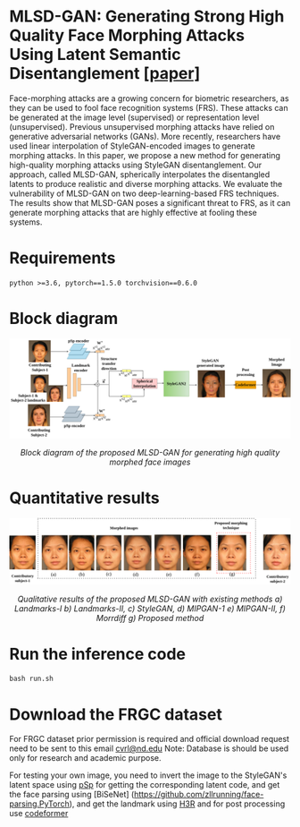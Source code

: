 # MLSD-GAN: Generating Strong High Quality Face Morphing Attacks Using Latent Semantic Disentanglement [[paper]](https://ieeexplore.ieee.org/document/10464945)
Face-morphing attacks are a growing concern for biometric researchers, as they can be used to fool face recognition systems (FRS). These attacks can be generated at the image level (supervised) or representation level (unsupervised). Previous unsupervised morphing attacks have relied on generative adversarial networks (GANs). More recently, researchers have used linear interpolation of StyleGAN-encoded images to generate morphing attacks.
In this paper, we propose a new method for generating high-quality morphing attacks using StyleGAN disentanglement. Our approach, called MLSD-GAN, spherically interpolates the disentangled latents to produce realistic and diverse morphing attacks. We evaluate the vulnerability of MLSD-GAN on two deep-learning-based FRS techniques. The results show that MLSD-GAN poses a significant threat to FRS, as it can generate morphing attacks that are highly effective at fooling these systems.
# Requirements 
    python >=3.6, pytorch==1.5.0 torchvision==0.6.0
# Block diagram
  <div align="center">
  <img src="images/morphing.png" alt="Image Description">
  <p><em>Block diagram of the proposed MLSD-GAN for generating high quality morphed face images</em></p>
</div>

# Quantitative results
  <div align="center">
  <img src="images/face_detect.png" alt="Image Description">
  <p><em> Qualitative results of the proposed MLSD-GAN with existing methods a) Landmarks-I b) Landmarks-II, c) StyleGAN, d) MIPGAN-1 e) MIPGAN-II,
f) Morrdiff g) Proposed method</em></p>
</div>

# Run the inference code
    bash run.sh

# Download the FRGC dataset
 For FRGC dataset prior permission is required and official download request need to be sent to this email cvrl@nd.edu
 Note: Database is should be used only for research and academic purpose.

 
 For testing your own image, you need to invert the image to the StyleGAN's latent space using [pSp](https://github.com/eladrich/pixel2style2pixel) for getting the corresponding latent code, and get the face 
 parsing using [BiSeNet] (https://github.com/zllrunning/face-parsing.PyTorch), and get the landmark using [H3R](https://github.com/baoshengyu/H3R) and for post processing use [codeformer](https://github.com/sczhou/CodeFormer)


